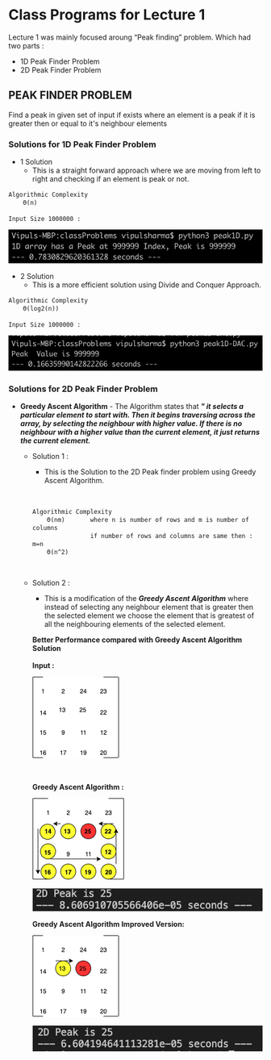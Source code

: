 # Class Programs for Lecture 1

Lecture 1 was mainly focused aroung “Peak finding” problem.
Which had two parts : 
- 1D Peak Finder Problem
- 2D Peak Finder Problem

## PEAK FINDER PROBLEM

Find a peak in given set of input if exists where an element is a peak if it is greater then or equal to it's neighbour elements


### Solutions for 1D Peak Finder Problem

- 1 Solution
  - This is a straight forward approach where we are moving from left to right and checking if an element is peak or not.
    
```text
Algorithmic Complexity  
    Θ(n)

Input Size 1000000 :
```
![picture](img/peak1D-Time.png)

- 2 Solution
  - This is a more efficient solution using Divide and Conquer Approach.

```text
Algorithmic Complexity  
    Θ(log2(n))

Input Size 1000000 :
```
![picture](img/peak1D-DAC-Time.png)


### Solutions for 2D Peak Finder Problem

-   **Greedy Ascent Algorithm** - The Algorithm states that ***" it selects a particular element to start with. Then it begins traversing across the array, by selecting the neighbour with higher value. If there is no neighbour with a higher value than the current element, it just returns the current element.***
    
    * Solution 1 :
    
        * This is the Solution to the 2D Peak finder problem using Greedy Ascent Algorithm. 
        
        &nbsp;
        ``` text        
        Algorithmic Complexity 
            Θ(nm)       where n is number of rows and m is number of columns
                        if number of rows and columns are same then : m=n
            Θ(n^2)
        ```
        &nbsp;
        
    * Solution 2 :
    
        * This is a modification  of the ***Greedy Ascent Algorithm*** where instead of selecting any neighbour element that is greater then the selected element we choose the element that is greatest of all the neighbouring elements of the selected element.
        
        **Better Performance compared with Greedy Ascent Algorithm Solution**
        <br />        
        **Input :**
        
         ![Alt text](img/2D-Array.png?raw=true "Peak 2D Input")
        
        <br /> 
        
        **Greedy Ascent Algorithm :**
        
         ![Alt text](img/2D-Greedy-Ascent-Algorithm.png?raw=true "Traversal Greedy Ascent ")
        <br />
        
         ![Alt text](img/2D-Greedy-Time.png?raw=true "Greedy Ascent Algorithm Time")
        <br /> 
        
        **Greedy Ascent Algorithm Improved Version:**
        
         ![Alt text](img/2D-Greedy-Ascent-Algorithm-Improved.png?raw=true "Traversal Greedy Ascent ")
        <br /> 
        
         ![Alt text](img/2D-Greedy-Improved-Time.png?raw=true "Greedy Ascent Algorithm Time")
        <br /> 
